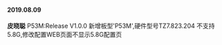 
#### 2019.08.09
**皮晓聪**    P53M:Release V1.0.0  新增板型'P53M',硬件型号TZ7.823.204 不支持5.8G,修改配置WEB页面不显示5.8G配置页